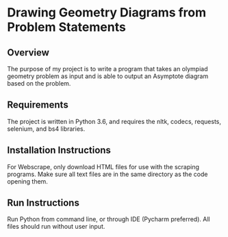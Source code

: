 # Drawing Geometry Diagrams from Problem Statements

## Overview
The purpose of my project is to write a program that takes an olympiad geometry problem as input and is able to output an Asymptote diagram based on the problem. 

## Requirements
The project is written in Python 3.6, and requires the nltk, codecs, requests, selenium, and bs4 libraries. 

## Installation Instructions
For Webscrape, only download HTML files for use with the scraping programs. Make sure all text files are in the same directory as the code opening them. 

## Run Instructions
Run Python from command line, or through IDE (Pycharm preferred). All files should run without user input. 

